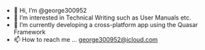- 👋 Hi, I’m @george300952
- 👀 I’m interested in Technical Writing such as User Manuals etc.
- 🌱 I’m currently developing a cross-platform app using the Quasar Framework
- 📫 How to reach me ... george300952@icloud.com

<!---
george300952/george300952 is a ✨ special ✨ repository because its `README.md` (this file) appears on your GitHub profile.
You can click the Preview link to take a look at your changes.
--->
